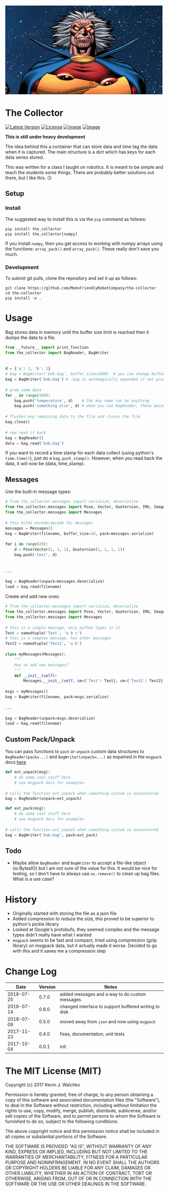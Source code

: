 [![image](https://raw.githubusercontent.com/MomsFriendlyRobotCompany/the-collector/master/pics/header.jpg)](https://github.com/MomsFriendlyRobotCompany/the-collector)

# The Collector

[![Latest Version](https://img.shields.io/pypi/v/the-collector.svg)](https://pypi.python.org/pypi/the-collector/)
[![License](https://img.shields.io/pypi/l/the-collector.svg)](https://pypi.python.org/pypi/the-collector/)
[![image](https://img.shields.io/pypi/pyversions/the-collector.svg)](https://pypi.python.org/pypi/the-collector)
[![image](https://img.shields.io/pypi/format/the-collector.svg)](https://pypi.python.org/pypi/the-collector)

**This is still under heavy development**

The idea behind this a container that can store data and time tag the
data when it is captured. The main structure is a dict which has keys
for each data series stored.

This was written for a class I taught on robotics. It is meant to be simple and
teach the students some things. There are probably better solutions out there,
but I like this. :smirk:

## Setup

### Install

The suggested way to install this is via the `pip` command as follows:

    pip install the_collector
    pip install the_collector[numpy]

If you install `numpy`, then you get access to working with numpy arrays
using the functions: `array_pack()` and `array_pack()`. These really don't
save you much.

### Development

To submit git pulls, clone the repository and set it up as follows:

    git clone https://github.com/MomsFriendlyRobotCompany/the-collector
    cd the-collector
    pip install -e .

# Usage

Bag stores data in memory until the buffer size limit is reached then it dumps
the data to a file.

```python
from __future__ import print_function
from the_collector import BagReader, BagWriter


d = {'a': 1, 'b': 2}
# bag = BagWriter('bob.bag', buffer_size=1000)  # you can change buffer size
bag = BagWriter('bob.bag') # .bag is automagically appended if not present

# grab some data
for _ in range(100):
    bag.push('temperature', d)    # the key name can be anything
    bag.push('something else', d) # when you use BagReader, these become dict keys

# flushes any remaining data to the file and closes the file
bag.close()

# now read it back
bag = BagReader()
data = bag.read('bob.bag')
```

If you want to record a time stamp for each data collect (using python's
  `time.time()`), just do a `bag.push_stamp()`. However, when you read back
  the data, it will now be (data, time_stamp).

## Messages

Use the built-in message types:

```python
# from the_collector.messages import serialize, deserialize
from the_collector.messages import Pose, Vector, Quaternion, IMU, Image
from the_collector.messages import Messages

# this holds encode/decode for messages
messages = Messages()
bag = BagWriter(filename, buffer_size=10, pack=messages.serialize)

for i in range(20):
    d = Pose(Vector(1, 1, 1), Quaternion(1, 1, 1, 1))
    bag.push('test', d)


...

bag = BagReader(unpack=messages.deserialize)
load = bag.read(filename)
```

Create and add new ones:

```python
# from the_collector.messages import serialize, deserialize
from the_collector.messages import Pose, Vector, Quaternion, IMU, Image
from the_collector.messages import Messages

# this is a simple message, only python types in it
Test = namedtuple('Test', 'a b c')
# this is a complex message, has other messages
Test2 = namedtuple('Test2', 'a b')

class myMessages(Messages):
    """
    How to add new messages?
    """
    def __init__(self):
        Messages.__init__(self, sm={'Test': Test}, cm={'Test2': Test2})

msgs = myMessages()
bag = BagWriter(filename, pack=msgs.serialize)

...

bag = BagReader(unpack=msgs.deserialize)
load = bag.read(filename)
```

## Custom Pack/Unpack

You can pass functions to `pack` or `unpack` custom data structures to
`BagReader(pack=...)` and `BagWriter(unpack=...)` as expained in the `msgpack`
docs [here](https://github.com/msgpack/msgpack-python#packingunpacking-of-custom-data-type)

```python
def ext_unpack(msg):
    # do some cool stuff here
    # see msgpack docs for examples

# calls the function ext_unpack when something custom is encountered
bag = BagReader(unpack=ext_unpack)
```

```python
def ext_pack(msg):
    # do some cool stuff here
    # see msgpack docs for examples

# calls the function ext_unpack when something custom is encountered
bag = BagWriter('bob.bag', pack=ext_pack)
```

## Todo

- Maybe allow `BagReader` and `BagWriter` to accept a file-like object (io.BytesIO)
  but I am not sure of the value for this. It would be nice for testing, so I
  don't have to always use `os.remove()` to clean up bag files. What is a use
  case?

# History

- Originally started with storing the file as a json file
- Added compression to reduce the size, this proved to be superior to python's
  pickle library
- Looked at Google's protobufs, they seemed complex and the message types didn't
  really have what I wanted
- `msgpack` seems to be fast and compact, tried using compression (gzip library)
  on msgpack data, but it actually made it worse. Decided to go with this and
  it saves me a compression step

# Change Log

Date        | Version| Notes
------------|--------|----------------------------------
2018-07-25  | 0.7.0  |  added messages and a way to do custom messages
2018-07-14  | 0.6.0  |  changed interface to support buffered writing to disk
2018-07-09  | 0.5.0  |  moved away from `json` and now using `msgpack`
2017-11-23  | 0.4.0  |  fixes, documentation, unit tests
2017-10-04  | 0.0.1  |  init

# The MIT License (MIT)

Copyright (c) 2017 Kevin J. Walchko

Permission is hereby granted, free of charge, to any person obtaining a
copy of this software and associated documentation files (the
"Software"), to deal in the Software without restriction, including
without limitation the rights to use, copy, modify, merge, publish,
distribute, sublicense, and/or sell copies of the Software, and to
permit persons to whom the Software is furnished to do so, subject to
the following conditions:

The above copyright notice and this permission notice shall be included
in all copies or substantial portions of the Software.

THE SOFTWARE IS PROVIDED "AS IS", WITHOUT WARRANTY OF ANY KIND,
EXPRESS OR IMPLIED, INCLUDING BUT NOT LIMITED TO THE WARRANTIES OF
MERCHANTABILITY, FITNESS FOR A PARTICULAR PURPOSE AND NONINFRINGEMENT.
IN NO EVENT SHALL THE AUTHORS OR COPYRIGHT HOLDERS BE LIABLE FOR ANY
CLAIM, DAMAGES OR OTHER LIABILITY, WHETHER IN AN ACTION OF CONTRACT,
TORT OR OTHERWISE, ARISING FROM, OUT OF OR IN CONNECTION WITH THE
SOFTWARE OR THE USE OR OTHER DEALINGS IN THE SOFTWARE.
